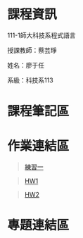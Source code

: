 # 課程資訊

111-1師大科技系程式語言

授課教師：蔡芸琤

姓名：廖于任

系級：科技系113


 課程筆記區
===========

 作業連結區
===========

>[練習一](https://github.com/Adam160557/PL/blob/main/pathon01.ipynb)

>[HW1](https://github.com/Adam160557/PL/blob/main/HW1.ipynb)

>[HW2](https://github.com/Adam160557/PL/blob/main/.ipynb_checkpoints/hw2-checkpoint.ipynb)

 專題連結區
===========
